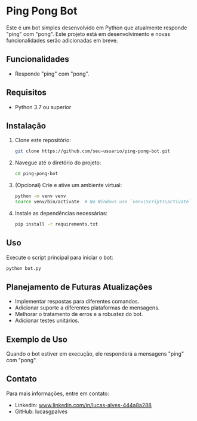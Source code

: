 # Ping Pong Bot

Este é um bot simples desenvolvido em Python que atualmente responde "ping" com "pong". Este projeto está em desenvolvimento e novas funcionalidades serão adicionadas em breve.

## Funcionalidades

- Responde "ping" com "pong".

## Requisitos

- Python 3.7 ou superior

## Instalação

1. Clone este repositório:

    ```sh
    git clone https://github.com/seu-usuario/ping-pong-bot.git
    ```

2. Navegue até o diretório do projeto:

    ```sh
    cd ping-pong-bot
    ```

3. (Opcional) Crie e ative um ambiente virtual:

    ```sh
    python -m venv venv
    source venv/bin/activate  # No Windows use `venv\Scripts\activate`
    ```

4. Instale as dependências necessárias:

    ```sh
    pip install -r requirements.txt
    ```

## Uso

Execute o script principal para iniciar o bot:

```sh
python bot.py
```

## Planejamento de Futuras Atualizações
- Implementar respostas para diferentes comandos.
- Adicionar suporte a diferentes plataformas de mensagens.
- Melhorar o tratamento de erros e a robustez do bot.
- Adicionar testes unitários.

## Exemplo de Uso

Quando o bot estiver em execução, ele responderá a mensagens "ping" com "pong".

## Contato
Para mais informações, entre em contato:

- Linkedin: www.linkedin.com/in/lucas-alves-444a8a288
- GitHub: lucasgpalves
